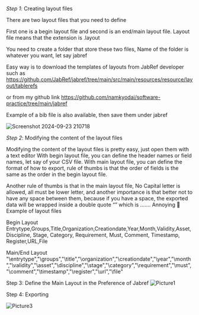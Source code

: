 *Step 1*: Creating layout files

There are two layout files that you need to define

First one is a begin layout file and second is an end/main layout file. Layout file means that the extension is .layout

You need to create a folder that store these two files, Name of the folder is whatever you want, let say jabref

Easy way is to download the templates of layouts from JabRef developer such as
https://github.com/JabRef/jabref/tree/main/src/main/resources/resource/layout/tablerefs

or from my github link
https://github.com/namkyodai/software-practice/tree/main/jabref

Example of a bib file is also available, then save them under jabref	
 
![Screenshot 2024-09-23 210718](https://github.com/user-attachments/assets/61a506f7-4c84-447b-bb42-25517741cf32)


*Step 2*: Modifying the content of the layout files

Modifying the content of the layout files is pretty easy, just open them with a text editor 
With begin layout file, you can define the header names or field names, let say of your CSV file.
With main layout file, you can define the format of how to export, rule of thumbs is that the order of fields is the same as the order in the begin layout file.

Another rule of thumbs is that in the main layout file, No Capital letter is allowed, all must be lower letter, and another importance is that better not to have any space between them, because if you have a space, the exported data will be wrapped inside a double quote “” which is ……. Annoying 
Example of layout files

Begin Layout
Entrytype,Groups,Title,Organization,Creationdate,Year,Month,Validity,Asset, Discipline, Stage, Category, Requirement, Must, Comment, Timestamp, Register,URL,File


Main/End Layout
"\entrytype","\groups","\title","\organization","\creationdate","\year","\month","\validity","\asset","\discipline","\stage","\category","\requirement","\must","\comment","\timestamp","\register","\url","\file"

Step 3: Define the Main Layout in the Preference of Jabref
![Picture1](https://github.com/user-attachments/assets/1d94928b-e6e1-42fb-ac6b-bf49e026cda4)

 
Step 4: Exporting

![Picture3](https://github.com/user-attachments/assets/c62c7902-e3dd-4502-a4e3-f09d1ee5d472)


